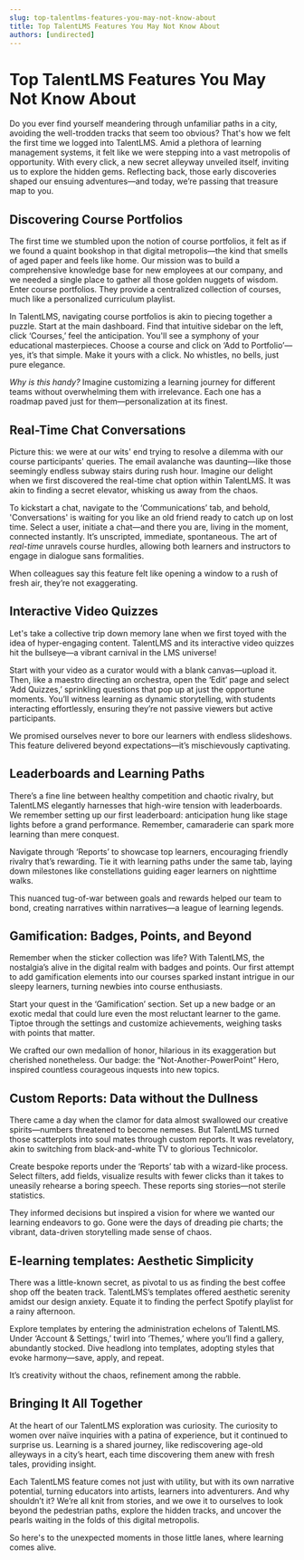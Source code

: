 ```yaml
---
slug: top-talentlms-features-you-may-not-know-about
title: Top TalentLMS Features You May Not Know About
authors: [undirected]
---
```



# Top TalentLMS Features You May Not Know About

Do you ever find yourself meandering through unfamiliar paths in a city, avoiding the well-trodden tracks that seem too obvious? That's how we felt the first time we logged into TalentLMS. Amid a plethora of learning management systems, it felt like we were stepping into a vast metropolis of opportunity. With every click, a new secret alleyway unveiled itself, inviting us to explore the hidden gems. Reflecting back, those early discoveries shaped our ensuing adventures—and today, we’re passing that treasure map to you.

## Discovering Course Portfolios

The first time we stumbled upon the notion of course portfolios, it felt as if we found a quaint bookshop in that digital metropolis—the kind that smells of aged paper and feels like home. Our mission was to build a comprehensive knowledge base for new employees at our company, and we needed a single place to gather all those golden nuggets of wisdom. Enter course portfolios. They provide a centralized collection of courses, much like a personalized curriculum playlist.

In TalentLMS, navigating course portfolios is akin to piecing together a puzzle. Start at the main dashboard. Find that intuitive sidebar on the left, click ‘Courses,’ feel the anticipation. You'll see a symphony of your educational masterpieces. Choose a course and click on ‘Add to Portfolio’—yes, it’s that simple. Make it yours with a click. No whistles, no bells, just pure elegance.

*Why is this handy?* Imagine customizing a learning journey for different teams without overwhelming them with irrelevance. Each one has a roadmap paved just for them—personalization at its finest.

## Real-Time Chat Conversations

Picture this: we were at our wits' end trying to resolve a dilemma with our course participants' queries. The email avalanche was daunting—like those seemingly endless subway stairs during rush hour. Imagine our delight when we first discovered the real-time chat option within TalentLMS. It was akin to finding a secret elevator, whisking us away from the chaos.

To kickstart a chat, navigate to the ‘Communications’ tab, and behold, 'Conversations' is waiting for you like an old friend ready to catch up on lost time. Select a user, initiate a chat—and there you are, living in the moment, connected instantly. It’s unscripted, immediate, spontaneous. The art of *real-time* unravels course hurdles, allowing both learners and instructors to engage in dialogue sans formalities.

When colleagues say this feature felt like opening a window to a rush of fresh air, they’re not exaggerating.

## Interactive Video Quizzes

Let's take a collective trip down memory lane when we first toyed with the idea of hyper-engaging content. TalentLMS and its interactive video quizzes hit the bullseye—a vibrant carnival in the LMS universe!

Start with your video as a curator would with a blank canvas—upload it. Then, like a maestro directing an orchestra, open the ‘Edit’ page and select ‘Add Quizzes,’ sprinkling questions that pop up at just the opportune moments. You’ll witness learning as dynamic storytelling, with students interacting effortlessly, ensuring they’re not passive viewers but active participants.

We promised ourselves never to bore our learners with endless slideshows. This feature delivered beyond expectations—it’s mischievously captivating.

## Leaderboards and Learning Paths

There’s a fine line between healthy competition and chaotic rivalry, but TalentLMS elegantly harnesses that high-wire tension with leaderboards. We remember setting up our first leaderboard: anticipation hung like stage lights before a grand performance. Remember, camaraderie can spark more learning than mere conquest.

Navigate through ‘Reports’ to showcase top learners, encouraging friendly rivalry that’s rewarding. Tie it with learning paths under the same tab, laying down milestones like constellations guiding eager learners on nighttime walks.

This nuanced tug-of-war between goals and rewards helped our team to bond, creating narratives within narratives—a league of learning legends.

## Gamification: Badges, Points, and Beyond

Remember when the sticker collection was life? With TalentLMS, the nostalgia’s alive in the digital realm with badges and points. Our first attempt to add gamification elements into our courses sparked instant intrigue in our sleepy learners, turning newbies into course enthusiasts.

Start your quest in the ‘Gamification’ section. Set up a new badge or an exotic medal that could lure even the most reluctant learner to the game. Tiptoe through the settings and customize achievements, weighing tasks with points that matter.

We crafted our own medallion of honor, hilarious in its exaggeration but cherished nonetheless. Our badge: the “Not-Another-PowerPoint” Hero, inspired countless courageous inquests into new topics.

## Custom Reports: Data without the Dullness

There came a day when the clamor for data almost swallowed our creative spirits—numbers threatened to become nemeses. But TalentLMS turned those scatterplots into soul mates through custom reports. It was revelatory, akin to switching from black-and-white TV to glorious Technicolor.

Create bespoke reports under the ‘Reports’ tab with a wizard-like process. Select filters, add fields, visualize results with fewer clicks than it takes to uneasily rehearse a boring speech. These reports sing stories—not sterile statistics.

They informed decisions but inspired a vision for where we wanted our learning endeavors to go. Gone were the days of dreading pie charts; the vibrant, data-driven storytelling made sense of chaos.

## E-learning templates: Aesthetic Simplicity

There was a little-known secret, as pivotal to us as finding the best coffee shop off the beaten track. TalentLMS’s templates offered aesthetic serenity amidst our design anxiety. Equate it to finding the perfect Spotify playlist for a rainy afternoon.

Explore templates by entering the administration echelons of TalentLMS. Under ‘Account & Settings,’ twirl into ‘Themes,’ where you’ll find a gallery, abundantly stocked. Dive headlong into templates, adopting styles that evoke harmony—save, apply, and repeat. 

It’s creativity without the chaos, refinement among the rabble.

## Bringing It All Together

At the heart of our TalentLMS exploration was curiosity. The curiosity to women over naïve inquiries with a patina of experience, but it continued to surprise us. Learning is a shared journey, like rediscovering age-old alleyways in a city’s heart, each time discovering them anew with fresh tales, providing insight.

Each TalentLMS feature comes not just with utility, but with its own narrative potential, turning educators into artists, learners into adventurers. And why shouldn’t it? We’re all knit from stories, and we owe it to ourselves to look beyond the pedestrian paths, explore the hidden tracks, and uncover the pearls waiting in the folds of this digital metropolis.

So here's to the unexpected moments in those little lanes, where learning comes alive.